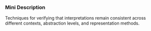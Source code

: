 ### Mini Description

Techniques for verifying that interpretations remain consistent across different contexts, abstraction levels, and representation methods.
